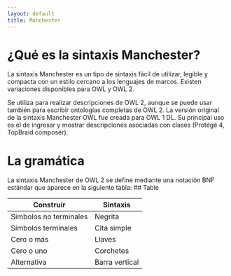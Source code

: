 ```yaml
---
layout: default
title: Manchester
---
```


<div id="contact">
  <h1 class="pageTitle">¿Qué es la sintaxis Manchester?</h1>
  <p class="intro">
  La sintaxis Manchester es un tipo de sintaxis fácil de utilizar, legible y compacta con un estilo cercano a los lenguajes de marcos. Existen variaciones disponibles para OWL y OWL 2.</p>
<p>
Se utiliza para realizar descripciones de OWL 2, aunque se puede usar también para escribir ontologías completas de OWL 2. La versión original de la sintaxis Manchester OWL fue creada para OWL 1 DL. 
Su principal uso es el de ingresar y mostrar descripciones asociadas con clases (Protégé 4, TopBraid composer).
<h1>La gramática</h1>
La sintaxis Manchester de OWL 2 se define mediante una notación BNF estándar que aparece en la siguiente tabla:
## Table

| Construir      | Sintaxis |
| ----------- | ----------- |
| Símbolos no terminales | Negrita |
| Símbolos terminales   | Cita simple |
| Cero o más      | Llaves |
| Cero o uno | Corchetes |
| Alternativa | Barra vertical |
</p>